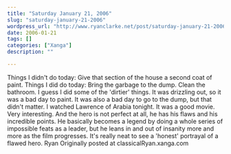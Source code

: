 ```yaml
---
title: "Saturday January 21, 2006"
slug: "saturday-january-21-2006"
wordpress_url: "http://www.ryanclarke.net/post/saturday-january-21-2006/"
date: 2006-01-21
tags: []
categories: ["Xanga"]
description: ""

---
```


Things I didn't do today:
 Give that section of the house a second coat of paint.
 Things I did do today:
 Bring the garbage to the dump.
 Clean the bathroom.
 I guess I did some of the 'dirtier' things. It was drizzling out, so it was a bad day to paint. It was also a bad day to go to the dump, but that didn't matter.
 I watched Lawrence of Arabia tonight. It was a good movie. Very interesting. And the hero is not perfect at all, he has his flaws and his incredible points. He basically becomes a legend by doing a whole series of impossible feats as a leader, but he leans in and out of insanity more and more as the film progresses. It's really neat to see a 'honest' portrayal of a flawed hero.
 Ryan
Originally posted at classicalRyan.xanga.com
